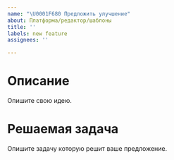 ```yaml
---
name: "\U0001F680 Предложить улучшение"
about: Платформа/редактор/шаблоны
title: ''
labels: new feature
assignees: ''

---
```


# Описание

Опишите свою идею.


# Решаемая задача

Опишите задачу которую решит ваше предложение.
